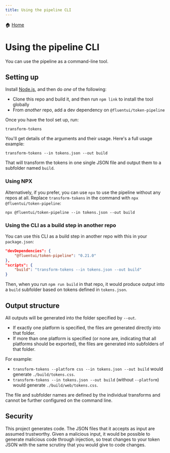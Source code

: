 ```yaml
---
title: Using the pipeline CLI
---
```


🏠 [Home](./)

# Using the pipeline CLI

You can use the pipeline as a command-line tool.

## Setting up

Install [Node.js](https://nodejs.org/), and then do *one* of the following:

* Clone this repo and build it, and then run `npm link` to install the tool globally
* From *another* repo, add a dev dependency on `@fluentui/token-pipeline`

Once you have the tool set up, run:

```console
transform-tokens
```

You'll get details of the arguments and their usage. Here's a full usage example:

```console
transform-tokens --in tokens.json --out build
```

That will transform the tokens in one single JSON file and output them to a subfolder named `build`.

### Using NPX

Alternatively, if you prefer, you can use `npx` to use the pipeline without any repos at all. Replace `transform-tokens` in the command with `npx @fluentui/token-pipeline`:

```console
npx @fluentui/token-pipeline --in tokens.json --out build
```

### Using the CLI as a build step in another repo

You can use this CLI as a build step in another repo with this in your `package.json`:

```json
"devDependencies": {
	"@fluentui/token-pipeline": "0.21.0"
},
"scripts": {
	"build": "transform-tokens --in tokens.json --out build"
}
```

Then, when you run `npm run build` in that repo, it would produce output into a `build` subfolder based on tokens defined in `tokens.json`.

## Output structure

All outputs will be generated into the folder specified by `--out`.

* If exactly one platform is specified, the files are generated directly into that folder.
* If more than one platform is specified (or none are, indicating that all platforms should be exported), the files are generated into subfolders of that folder.

For example:

* `transform-tokens --platform css --in tokens.json --out build` would generate `./build/tokens.css`.
* `transform-tokens --in tokens.json --out build` (without `--platform`) would generate `./build/web/tokens.css`.

The file and subfolder names are defined by the individual transforms and cannot be further configured on the command line.

## Security

This project generates code. The JSON files that it accepts as input are assumed trustworthy. Given a malicious input, it would be possible to generate malicious code through injection, so treat changes to your token JSON with the same scrutiny that you would give to code changes.
